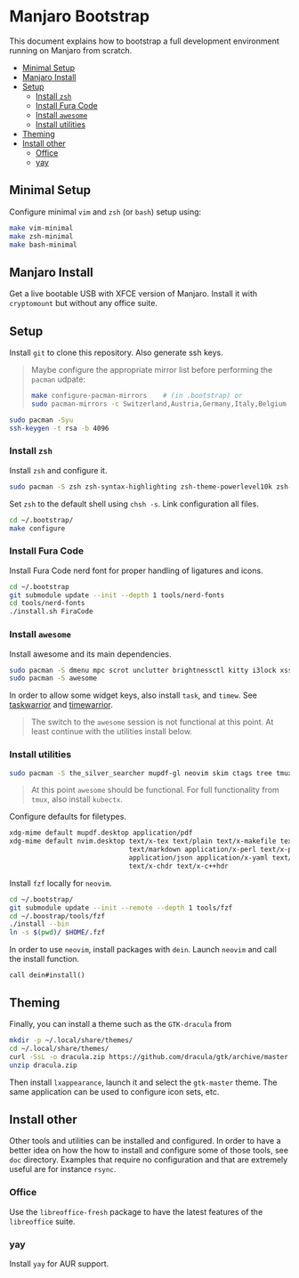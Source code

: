 # Manjaro Bootstrap

This document explains how to bootstrap a full development environment running on Manjaro from
scratch.

* [Minimal Setup](#minimal-setup)
* [Manjaro Install](#manjaro-install)
* [Setup](#setup)
  * [Install `zsh`](#install-`zsh`)
  * [Install Fura Code](#install-fura-code)
  * [Install `awesome`](#install-`awesome`)
  * [Install utilities](#install-utilities)
* [Theming](#theming)
* [Install other](#install-other)
  * [Office](#office)
  * [yay](#yay)

## Minimal Setup

Configure minimal `vim` and `zsh` (or `bash`) setup using:

```sh
make vim-minimal
make zsh-minimal
make bash-minimal
```

## Manjaro Install

Get a live bootable USB with XFCE version of Manjaro. Install it with `cryptomount` but without any
office suite.

## Setup

Install `git` to clone this repository. Also generate ssh keys.

> Maybe configure the appropriate mirror list before performing the `pacman` udpate:
>
> ```sh
> make configure-pacman-mirrors    # (in .bootstrap) or
> sudo pacman-mirrors -c Switzerland,Austria,Germany,Italy,Belgium
> ```

```sh
sudo pacman -Syu
ssh-keygen -t rsa -b 4096
```

### Install `zsh`

Install `zsh` and configure it.

```sh
sudo pacman -S zsh zsh-syntax-highlighting zsh-theme-powerlevel10k zsh-completions zsh-autosuggestions
```

Set `zsh` to the default shell using `chsh -s`. Link configuration all files.

```sh
cd ~/.bootstrap/
make configure
```

### Install Fura Code

Install Fura Code nerd font for proper handling of ligatures and icons.

```sh
cd ~/.bootstrap
git submodule update --init --depth 1 tools/nerd-fonts
cd tools/nerd-fonts
./install.sh FiraCode
```

### Install `awesome`

Install awesome and its main dependencies.

```sh
sudo pacman -S dmenu mpc scrot unclutter brightnessctl kitty i3lock xss-lock xsel youtube-dl
sudo pacman -S awesome
```

In order to allow some widget keys, also install `task`, and `timew`. See [taskwarrior](doc/task.md)
and [timewarrior](doc/timew.md).

> The switch to the `awesome` session is not functional at this point. At least continue with the
> utilities install below.

### Install utilities

```sh
sudo pacman -S the_silver_searcher mupdf-gl neovim skim ctags tree tmux
```

> At this point `awesome` should be functional. For full functionality from `tmux`, also install
> `kubectx`.

Configure defaults for filetypes.

```zsh
xdg-mime default mupdf.desktop application/pdf
xdg-mime default nvim.desktop text/x-tex text/plain text/x-makefile text/rust text/x-log \
                              text/markdown application/x-perl text/x-python text/x-java \
                              application/json application/x-yaml text/x-csrc text/x-c++src \
                              text/x-chdr text/x-c++hdr
```

Install `fzf` locally for `neovim`.

```sh
cd ~/.bootstrap/
git submodule update --init --remote --depth 1 tools/fzf
cd ~/.boostrap/tools/fzf
./install --bin
ln -s $(pwd)/ $HOME/.fzf
```

In order to use `neovim`, install packages with `dein`. Launch `neovim` and call the install
function.

```viml
call dein#install()
```

## Theming

Finally, you can install a theme such as the `GTK-dracula` from

```sh
mkdir -p ~/.local/share/themes/
cd ~/.local/share/themes/
curl -SsL -o dracula.zip https://github.com/dracula/gtk/archive/master.zip
unzip dracula.zip
```

Then install `lxappearance`, launch it and select the `gtk-master` theme. The same application can
be used to configure icon sets, etc.


## Install other

Other tools and utilities can be installed and configured. In order to have a better idea on how the
how to install and configure some of those tools, see `doc` directory. Examples that require no
configuration and that are extremely useful are for instance `rsync`.

### Office

Use the `libreoffice-fresh` package to have the latest features of the `libreoffice` suite.

### yay

Install `yay` for AUR support.
